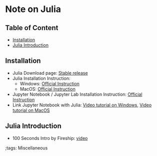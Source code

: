 # Note on Julia

## Table of Content

<!-- vim-markdown-toc GFM -->

* [Installation](#installation)
* [Julia Introduction](#julia-introduction)

<!-- vim-markdown-toc -->


## Installation

- Julia Download page: [Stable release](https://julialang.org/downloads/)
- Julia Installation Instruction:
    - Windows: [Official Instruction](https://julialang.org/downloads/platform/#windows)
    - MacOS: [Official Instruction](https://julialang.org/downloads/platform/#macos)
- Jupyter Notebook / Jupyter Lab Installation Instruction: [Official Instruction](https://docs.jupyter.org/en/latest/install.html)
- Link Jupyter Notebook with Julia: [Video tutorial on Windows](https://www.youtube.com/watch?v=81DRruCIO34), [Video tutorial on MacOS](https://www.youtube.com/watch?v=oyx8M1yoboY)


## Julia Introduction

- 100 Seconds Intro by Fireship: [video](https://www.youtube.com/watch?v=JYs_94znYy0)

;tags: Miscellaneous
